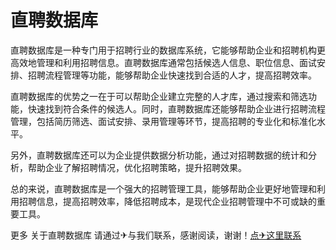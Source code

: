 # 直聘数据库

直聘数据库是一种专门用于招聘行业的数据库系统，它能够帮助企业和招聘机构更高效地管理和利用招聘信息。直聘数据库通常包括候选人信息、职位信息、面试安排、招聘流程管理等功能，能够帮助企业快速找到合适的人才，提高招聘效率。

直聘数据库的优势之一在于可以帮助企业建立完整的人才库，通过搜索和筛选功能，快速找到符合条件的候选人。同时，直聘数据库还能够帮助企业进行招聘流程管理，包括简历筛选、面试安排、录用管理等环节，提高招聘的专业化和标准化水平。

另外，直聘数据库还可以为企业提供数据分析功能，通过对招聘数据的统计和分析，帮助企业了解招聘情况，优化招聘策略，提升招聘效果。

总的来说，直聘数据库是一个强大的招聘管理工具，能够帮助企业更好地管理和利用招聘信息，提高招聘效率，降低招聘成本，是现代企业招聘管理中不可或缺的重要工具。

更多 关于直聘数据库 请通过✈与我们联系，感谢阅读，谢谢！[点✈这里联系](https://www.k02.cc)